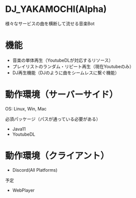 # DJ_YAKAMOCHI(Alpha)

様々なサービスの曲を横断して流せる音楽Bot


# 機能
- 音楽の単体再生（YoutubeDLが対応するリソース）
- プレイリストのランダム・リピート再生（現在Youtubeのみ）
- DJ再生機能（DJのように曲をシームレスに繋ぐ機能）

# 動作環境（サーバーサイド）
OS: Linux, Win, Mac

必須パッケージ（パスが通っている必要がある）
- Java11
- YoutubeDL

# 動作環境（クライアント）
- Discord(All Platforms)

予定
- WebPlayer
